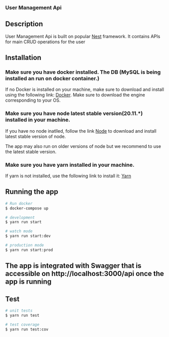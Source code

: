 ### User Management Api

## Description

User Management Api is built on popular [Nest](https://github.com/nestjs/nest) framework.
It contains APIs for main CRUD operations for the user


## Installation

### Make sure you have docker installed. The DB (MySQL is being installed an run on docker container.)

If no Docker is installed on your machine, make sure to download and install using the 
following link: [Docker](https://docs.docker.com/engine/install/). Make sure to download the engine corresponding to your OS.

### Make sure you have node latest stable version(20.11.*) installed in your machine.

If you have no node inatlled, follow the link [Node](https://nodejs.org/en) to download and install latest stable version of node.

The app may also run on older versions of node but we recommend to use the latest stable version.

### Make sure you have yarn installed in your machine.

If yarn is not installed, use the following link to install it: [Yarn](https://yarnpkg.com/getting-started/install)


## Running the app

```bash
# Run docker
$ docker-compose up

# development
$ yarn run start

# watch mode
$ yarn run start:dev

# production mode
$ yarn run start:prod

```

## The app is integrated with Swagger that is accessible on http://localhost:3000/api once the app is  running

## Test
```bash
# unit tests
$ yarn run test

# test coverage
$ yarn run test:cov
```
